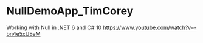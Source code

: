 # NullDemoApp_TimCorey

Working with Null in .NET 6 and C# 10 https://www.youtube.com/watch?v=-bn4e5xUEeM